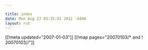 ```yaml
---

title: index
date: Mon Aug 27 03:35:01 2012 -0400
layout: rut
---
```


[[!meta updated="2007-01-03"]]
[[!map pages="20070103/* and ! 20070103/*/*"]]
